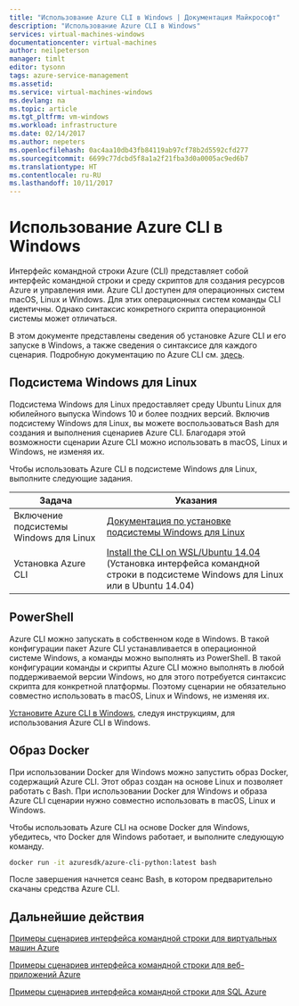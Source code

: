 ```yaml
---
title: "Использование Azure CLI в Windows | Документация Майкрософт"
description: "Использование Azure CLI в Windows"
services: virtual-machines-windows
documentationcenter: virtual-machines
author: neilpeterson
manager: timlt
editor: tysonn
tags: azure-service-management
ms.assetid: 
ms.service: virtual-machines-windows
ms.devlang: na
ms.topic: article
ms.tgt_pltfrm: vm-windows
ms.workload: infrastructure
ms.date: 02/14/2017
ms.author: nepeters
ms.openlocfilehash: 0ac4aa10db43fb84119ab97cf78b2d5592cfd277
ms.sourcegitcommit: 6699c77dcbd5f8a1a2f21fba3d0a0005ac9ed6b7
ms.translationtype: HT
ms.contentlocale: ru-RU
ms.lasthandoff: 10/11/2017
---
```

# <a name="using-the-azure-cli-on-windows"></a>Использование Azure CLI в Windows

Интерфейс командной строки Azure (CLI) представляет собой интерфейс командной строки и среду скриптов для создания ресурсов Azure и управления ими. Azure CLI доступен для операционных систем macOS, Linux и Windows. Для этих операционных систем команды CLI идентичны. Однако синтаксис конкретного скрипта операционной системы может отличаться.

В этом документе представлены сведения об установке Azure CLI и его запуске в Windows, а также сведения о синтаксисе для каждого сценария. Подробную документацию по Azure CLI см. [здесь]( https://docs.microsoft.com/en-us/cli/azure/overview).

## <a name="windows-subsystem-for-linux"></a>Подсистема Windows для Linux

Подсистема Windows для Linux предоставляет среду Ubuntu Linux для юбилейного выпуска Windows 10 и более поздних версий. Включив подсистему Windows для Linux, вы можете воспользоваться Bash для создания и выполнения сценариев Azure CLI. Благодаря этой возможности сценарии Azure CLI можно использовать в macOS, Linux и Windows, не изменяя их.

Чтобы использовать Azure CLI в подсистеме Windows для Linux, выполните следующие задания.

|Задача | Указания |
|---|---|
| Включение подсистемы Windows для Linux | [Документация по установке подсистемы Windows для Linux](https://msdn.microsoft.com/en-us/commandline/wsl/install_guide) |
| Установка Azure CLI |[Install the CLI on WSL/Ubuntu 14.04](https://docs.microsoft.com/en-us/cli/azure/install-az-cli2#ubuntu) (Установка интерфейса командной строки в подсистеме Windows для Linux или в Ubuntu 14.04)|

## <a name="powershell"></a>PowerShell

Azure CLI можно запускать в собственном коде в Windows. В такой конфигурации пакет Azure CLI устанавливается в операционной системе Windows, а команды можно выполнять из PowerShell. В такой конфигурации команды и скрипты Azure CLI можно выполнять в любой поддерживаемой версии Windows, но для этого потребуется синтаксис скрипта для конкретной платформы. Поэтому сценарии не обязательно совместно использовать в macOS, Linux и Windows, не изменяя их.

[Установите Azure CLI в Windows](https://docs.microsoft.com/en-us/cli/azure/install-az-cli2#windows), следуя инструкциям, для использования Azure CLI в Windows.

## <a name="docker-image"></a>Образ Docker

При использовании Docker для Windows можно запустить образ Docker, содержащий Azure CLI. Этот образ создан на основе Linux и позволяет работать с Bash.  При использовании Docker для Windows и образа Azure CLI сценарии нужно совместно использовать в macOS, Linux и Windows. 

Чтобы использовать Azure CLI на основе Docker для Windows, убедитесь, что Docker для Windows работает, и выполните следующую команду.

```bash
docker run -it azuresdk/azure-cli-python:latest bash
```

После завершения начнется сеанс Bash, в котором предварительно скачаны средства Azure CLI.

## <a name="next-steps"></a>Дальнейшие действия

[Примеры сценариев интерфейса командной строки для виртуальных машин Azure](../linux/cli-samples.md?toc=%2fazure%2fvirtual-machines%2flinux%2ftoc.json)

[Примеры сценариев интерфейса командной строки для веб-приложений Azure](../../app-service/app-service-cli-samples.md)

[Примеры сценариев интерфейса командной строки для SQL Azure](../../sql-database/sql-database-cli-samples.md)
